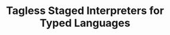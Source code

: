 ---
title: Tagless Staged Interpreters for Typed Languages
paper-url: http://www.cs.rice.edu/~taha/publications/conference/icfp02.pdf
authors:
- Emir Pašalić
- Walid Taha
- Tim Sheard
type: paper
tags:
- DSLs
- interpreters
doHaskell-type: research paper
dohaskell-year: 2002
---